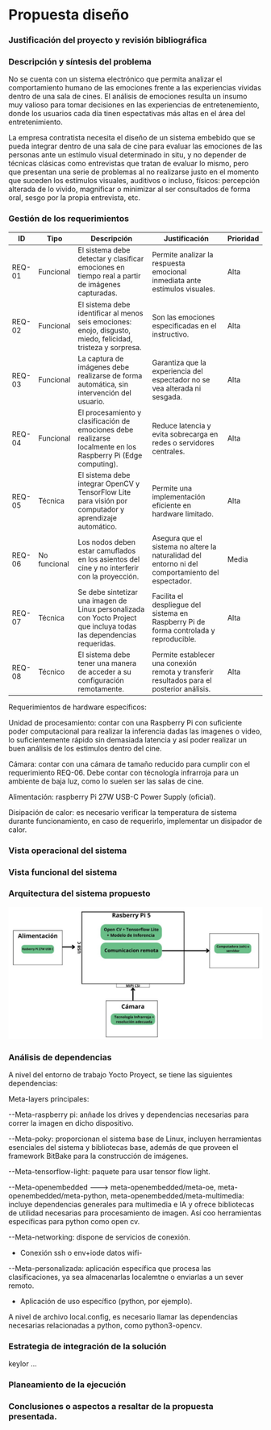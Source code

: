 # Propuesta diseño

### Justificación del proyecto y revisión bibliográfica

### Descripción y síntesis del problema

No se cuenta con un sistema electrónico que permita analizar el comportamiento humano de las emociones frente a las experiencias vividas dentro de una sala de cines. El análisis de emociones resulta un insumo muy valioso para tomar decisiones en las experiencias de entretenemiento, donde los usuarios cada día tinen espectativas más altas en el área del entretenimiento. 

La empresa contratista necesita el diseño de un sistema embebido que se pueda integrar dentro de una sala de cine para evaluar las emociones de las personas ante un estímulo visual determinado in situ, y no depender de técnicas clásicas como entrevistas que tratan de evaluar lo mismo, pero que presentan una serie de problemas al no realizarse justo en el momento que suceden los estímulos visuales, auditivos o incluso, físicos: percepción alterada de lo vivido, magnificar o minimizar al ser consultados de forma oral, sesgo por la propia entrevista, etc. 


### Gestión de los requerimientos


| ID      | Tipo         | Descripción                                                                                                                        | Justificación                                                                                         | Prioridad |
|---------|--------------|------------------------------------------------------------------------------------------------------------------------------------|--------------------------------------------------------------------------------------------------------|-----------|
| REQ-01  | Funcional    | El sistema debe detectar y clasificar emociones en tiempo real a partir de imágenes capturadas.                                   | Permite analizar la respuesta emocional inmediata ante estímulos visuales.                            | Alta      |
| REQ-02  | Funcional    | El sistema debe identificar al menos seis emociones: enojo, disgusto, miedo, felicidad, tristeza y sorpresa.                      | Son las emociones especificadas en el instructivo.                                                     | Alta      |
| REQ-03  | Funcional    | La captura de imágenes debe realizarse de forma automática, sin intervención del usuario.                                          | Garantiza que la experiencia del espectador no se vea alterada ni sesgada.                            | Alta      |
| REQ-04  | Funcional    | El procesamiento y clasificación de emociones debe realizarse localmente en los Raspberry Pi (Edge computing).                    | Reduce latencia y evita sobrecarga en redes o servidores centrales.                                   | Alta      |
| REQ-05  | Técnica      | El sistema debe integrar OpenCV y TensorFlow Lite para visión por computador y aprendizaje automático.                            | Permite una implementación eficiente en hardware limitado.                                             | Alta      |
| REQ-06  | No funcional | Los nodos deben estar camuflados en los asientos del cine y no interferir con la proyección.                                      | Asegura que el sistema no altere la naturalidad del entorno ni del comportamiento del espectador.     | Media     |
| REQ-07  | Técnica      | Se debe sintetizar una imagen de Linux personalizada con Yocto Project que incluya todas las dependencias requeridas.             | Facilita el despliegue del sistema en Raspberry Pi de forma controlada y reproducible.                | Alta      |
| REQ-08  | Técnico    | El sistema debe tener una manera de acceder a su configuración remotamente.                                                         | Permite establecer una conexión remota y transferir resultados para el posterior análisis.            | Alta      |

Requerimientos de hardware específicos: 

Unidad de procesamiento: contar con una Raspberry Pi con suficiente poder computacional para realizar la inferencia dadas las imagenes o video, lo suficientemente rápido sin demasiada latencia y así poder realizar un buen análisis de los estimulos dentro del cine. 

Cámara: contar con una cámara de tamaño reducido para cumplir con el requerimiento REQ-06. Debe contar con técnología infrarroja para un ambiente de baja luz, como lo suelen ser las salas de cine. 

Alimentación: raspberry Pi 27W USB-C Power Supply (oficial).

Disipación de calor: es necesario verificar la temperatura de sistema durante funcionamiento, en caso de requerirlo, implementar un disipador de calor. 

### Vista operacional del sistema

### Vista funcional del sistema

### Arquitectura del sistema propuesto

![image](./images/Arquitectura.jpeg)

### Análisis de dependencias

A nivel del entorno de trabajo Yocto Proyect, se tiene las siguientes dependencias: 

Meta-layers principales:

--Meta-raspberry pi: anñade los drives y dependencias necesarias para correr la imagen en dicho dispositivo.

--Meta-poky: proporcionan el sistema base de Linux, incluyen herramientas esenciales del sistema y bibliotecas base, además de que proveen el framework BitBake para la construcción de imágenes.

--Meta-tensorflow-light: paquete para usar tensor flow light. 

--Meta-openembedded ---> meta-openembedded/meta-oe, meta-openembedded/meta-python, meta-openembedded/meta-multimedia: incluye dependencias generales para multimedia e IA y ofrece bibliotecas de utilidad necesarias para procesamiento de imagen. Así coo herramientas específicas para python como open cv.

--Meta-networking: dispone de servicios de conexión.
  - Conexión ssh o env+iode datos wifi-

--Meta-personalizada: aplicación específica que procesa las clasificaciones, ya sea almacenarlas localemtne o enviarlas a un sever remoto. 
  - Aplicación de uso específico (python, por ejemplo). 
  
A nivel de archivo local.config, es necesario llamar las dependencias necesarias relacionadas a python, como python3-opencv. 


### Estrategia de integración de la solución
keylor ...

### Planeamiento de la ejecución

### Conclusiones o aspectos a resaltar de la propuesta presentada.
